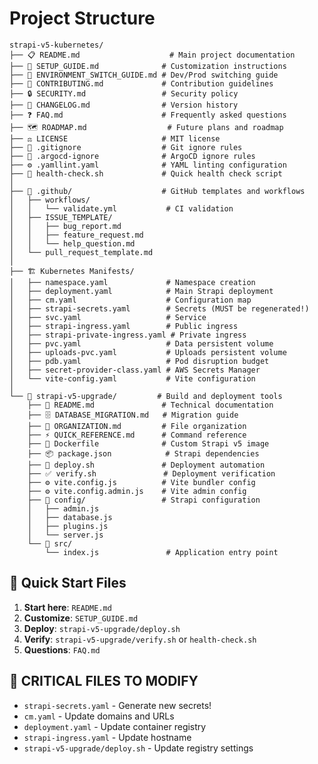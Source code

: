 # Project Structure

```
strapi-v5-kubernetes/
├── 📋 README.md                    # Main project documentation
├── 🔧 SETUP_GUIDE.md              # Customization instructions
├── 🔄 ENVIRONMENT_SWITCH_GUIDE.md # Dev/Prod switching guide
├── 🤝 CONTRIBUTING.md             # Contribution guidelines
├── 🔒 SECURITY.md                 # Security policy
├── 📝 CHANGELOG.md                # Version history
├── ❓ FAQ.md                      # Frequently asked questions
├── 🗺️ ROADMAP.md                  # Future plans and roadmap
├── ⚖️ LICENSE                     # MIT license
├── 🚫 .gitignore                  # Git ignore rules
├── 🎯 .argocd-ignore              # ArgoCD ignore rules
├── ⚙️ .yamllint.yaml              # YAML linting configuration
├── 🏥 health-check.sh             # Quick health check script
│
├── 📁 .github/                    # GitHub templates and workflows
│   ├── workflows/
│   │   └── validate.yml           # CI validation
│   ├── ISSUE_TEMPLATE/
│   │   ├── bug_report.md
│   │   ├── feature_request.md
│   │   └── help_question.md
│   └── pull_request_template.md
│
├── 🏗️ Kubernetes Manifests/
│   ├── namespace.yaml             # Namespace creation
│   ├── deployment.yaml            # Main Strapi deployment
│   ├── cm.yaml                    # Configuration map
│   ├── strapi-secrets.yaml        # Secrets (MUST be regenerated!)
│   ├── svc.yaml                   # Service
│   ├── strapi-ingress.yaml        # Public ingress
│   ├── strapi-private-ingress.yaml # Private ingress
│   ├── pvc.yaml                   # Data persistent volume
│   ├── uploads-pvc.yaml           # Uploads persistent volume
│   ├── pdb.yaml                   # Pod disruption budget
│   ├── secret-provider-class.yaml # AWS Secrets Manager
│   └── vite-config.yaml           # Vite configuration
│
└── 🚀 strapi-v5-upgrade/         # Build and deployment tools
    ├── 📖 README.md               # Technical documentation
    ├── 🗄️ DATABASE_MIGRATION.md   # Migration guide
    ├── 📁 ORGANIZATION.md         # File organization
    ├── ⚡ QUICK_REFERENCE.md      # Command reference
    ├── 🐳 Dockerfile              # Custom Strapi v5 image
    ├── 📦 package.json            # Strapi dependencies
    ├── 🚀 deploy.sh               # Deployment automation
    ├── ✅ verify.sh               # Deployment verification
    ├── ⚙️ vite.config.js          # Vite bundler config
    ├── ⚙️ vite.config.admin.js    # Vite admin config
    ├── 🔧 config/                 # Strapi configuration
    │   ├── admin.js
    │   ├── database.js
    │   ├── plugins.js
    │   └── server.js
    └── 📄 src/
        └── index.js               # Application entry point
```

## 🎯 Quick Start Files

1. **Start here**: `README.md`
2. **Customize**: `SETUP_GUIDE.md`
3. **Deploy**: `strapi-v5-upgrade/deploy.sh`
4. **Verify**: `strapi-v5-upgrade/verify.sh` or `health-check.sh`
5. **Questions**: `FAQ.md`

## 🔐 CRITICAL FILES TO MODIFY

- `strapi-secrets.yaml` - Generate new secrets!
- `cm.yaml` - Update domains and URLs
- `deployment.yaml` - Update container registry
- `strapi-ingress.yaml` - Update hostname
- `strapi-v5-upgrade/deploy.sh` - Update registry settings
